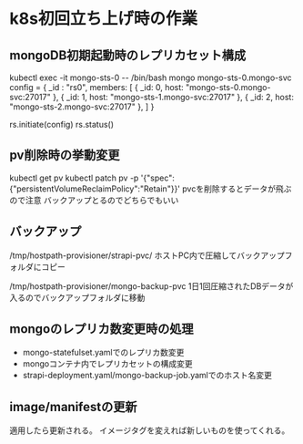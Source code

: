 # k8s初回立ち上げ時の作業

## mongoDB初期起動時のレプリカセット構成

kubectl exec -it mongo-sts-0 -- /bin/bash
mongo mongo-sts-0.mongo-svc
config = {
   _id : "rs0",
   members: [
      { _id: 0, host: "mongo-sts-0.mongo-svc:27017" },
      { _id: 1, host: "mongo-sts-1.mongo-svc:27017" },
      { _id: 2, host: "mongo-sts-2.mongo-svc:27017" },
   ]
}

rs.initiate(config)
rs.status()

## pv削除時の挙動変更

kubectl get pv
kubectl patch pv <your-pv-name> -p '{"spec":{"persistentVolumeReclaimPolicy":"Retain"}}'
pvcを削除するとデータが飛ぶので注意
バックアップとるのでどちらでもいい

## バックアップ

/tmp/hostpath-provisioner/strapi-pvc/
ホストPC内で圧縮してバックアップフォルダにコピー

/tmp/hostpath-provisioner/mongo-backup-pvc
1日1回圧縮されたDBデータが入るのでバックアップフォルダに移動

## mongoのレプリカ数変更時の処理

* mongo-statefulset.yamlでのレプリカ数変更
* mongoコンテナ内でレプリカセットの構成変更
* strapi-deployment.yaml/mongo-backup-job.yamlでのホスト名変更

## image/manifestの更新

適用したら更新される。
イメージタグを変えれば新しいものを使ってくれる。
